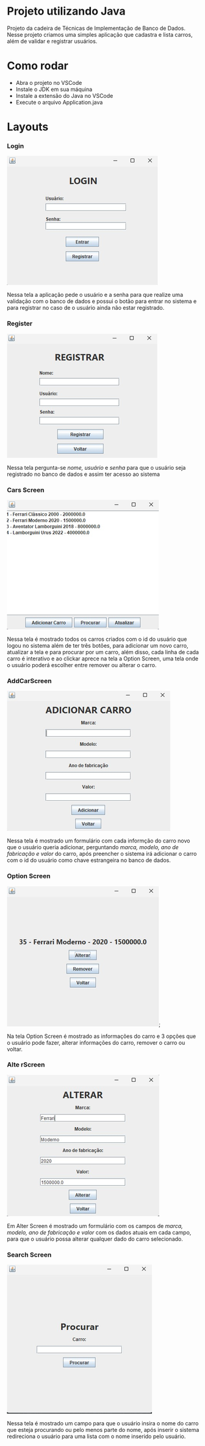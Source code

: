 # Projeto utilizando Java

Projeto da cadeira de Técnicas de Implementação de Banco de Dados.
Nesse projeto criamos uma simples aplicação que cadastra e lista carros,
além de validar e registrar usuários.

# Como rodar

- Abra o projeto no VSCode
- Instale o JDK em sua máquina
- Instale a extensão do Java no VSCode
- Execute o arquivo Application.java

# Layouts

### Login

![Image](/img/login.jpeg)

Nessa tela a aplicação pede o usuário e a senha
para que realize uma validação com o banco de dados
e possui o botão para entrar no sistema e para registrar
no caso de o usuário ainda não estar registrado.


### Register

![Image](/img/register.jpeg)

Nessa tela pergunta-se *nome, usuário* e *senha* para que
o usuário seja registrado no banco de dados e assim ter
acesso ao sistema

### Cars Screen
![Image](img/carsScreen.jpeg)

Nessa tela é mostrado todos os carros criados com o id do 
usuário que logou no sistema além de ter três botões, para
adicionar um novo carro, atualizar a tela e para procurar
por um carro, além disso, cada linha de cada carro é interativo
e ao clickar aprece na tela a Option Screen, uma tela onde
o usuário poderá escolher entre remover ou alterar o carro.

### AddCarScreen
![Image](/img/addCarScreen.jpeg)

Nessa tela é mostrado um formulário com cada informção do carro
novo que o usuário queria adicionar, perguntando *marca, modelo,*
*ano de fabricação e valor* do carro, após preencher o sistema irá
adicionar o carro com o id do usuário como chave estrangeira no
banco de dados.

### Option Screen
![Image](/img/optionScreen.jpeg);

Na tela Option Screen é mostrado as informações do carro e
3 opções que o usuário pode fazer, alterar informações do 
carro, remover o carro ou voltar.

### Alte rScreen
![Image](/img/alterScreen.jpeg)

Em Alter Screen é mostrado um formulário com os campos de
*marca, modelo, ano de fabricação e valor* com os dados atuais
em cada campo, para que o usuário possa alterar qualquer dado
do carro selecionado.

### Search Screen
![Image](/img/searchScreen.jpeg)

Nessa tela é mostrado um campo para que o usuário insira o nome
do carro que esteja procurando ou pelo menos parte do nome, após
inserir o sistema redireciona o usuário para uma lista com o nome
inserido pelo usuário.